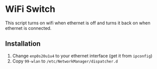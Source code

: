 # WiFi Switch

This script turns on wifi when ethernet is off and turns it back on when ethernet is connected.

## Installation

1. Change `enp0s20u1u4` to your ethernet interface (get it from `ipconfig`)
2. Copy `99-wlan` to `/etc/NetworkManager/dispatcher.d`
